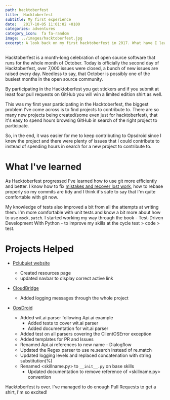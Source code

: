 ```yaml
---
path: hacktoberfest
title:  Hacktoberfest
subtitle: My first experience
date:   2017-10-05 11:01:02 +0100
categories: adventures
category_icon:  fa fa-random
image: ../images/hacktoberfest.jpg
excerpt: A look back on my first hacktoberfest in 2017. What have I learn, what have I contributed to and how I received a shirt.
---
```

Hacktoberfest is a month-long celebration of open source software that runs for the whole month of October.
Today is officially the second day of Hacktoberfest, over 7,000 issues were closed, a  bunch of new issues are raised every day. Needless to say, that October is possibly one of the busiest months in the open source community.

By participating in the Hacktoberfest you get stickers and if you submit at least four pull requests on GitHub you will win a limited edition shirt as well.

This was my first year participating in the Hacktoberfest, the biggest problem I've come across is to find projects to contribute to. There are so many new projects being created(some even just for hacktoberfest), that it's easy to spend hours browsing GitHub in search of the right project to participate.

So, in the end, it was easier for me to keep contributing to Opsdroid since I knew the project and there were plenty of issues that I could contribute to instead of spending hours in search for a new project to contribute to.

# What I've learned

As Hacktoberfest progressed I've learned how to use git more efficiently and better. I know how to fix [mistakes and recover lost work]({{site.url}}/_posts/2017-10-20-git-recover-deleted-files.md), how to rebase properly so my commits are tidy and I think it's safe to say that I'm quite comfortable with git now.

My knowledge of tests also improved a bit from all the attempts at writing them. I'm more comfortable with unit tests and know a bit more about how to use `mock.patch`. I started working my way through the book - Test-Driven Development With Python - to improve my skills at the cycle test > code > test.

# Projects Helped

- [Pclubuiet website](https://github.com/pclubuiet/website)
  - Created resources page
  - updated navbar to display correct active link

- [CloudBridge](https://github.com/gvlproject/cloudbridge)
  - Added logging messages through the whole project

- [OpsDroid](https://github.com/opsdroid/opsdroid)
  - Added wit.ai parser following Api.ai example
    - Added tests to cover wit.ai parser
    - Added documentation for wit.ai parser
  - Added test on all parsers covering the ClientOSError exception
  - Added templates for PR and Issues
  - Renamed Api.ai references to new name - Dialogflow
  - Updated the Regex parser to use re.search instead of re.match
  - Updated logging levels and replaced concatenation with string substitution(%)
  - Renamed <skillname.py> to `__init__.py` on base skills
    - Updated documentation to remove reference of <skillname.py> convention

Hacktoberfest is over. I've managed to do enough Pull Requests to get a shirt, I'm so excited!
